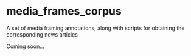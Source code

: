 # media_frames_corpus
A set of media framing annotations, along with scripts for obtaining the corresponding news articles

Coming soon...
